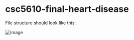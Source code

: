 # csc5610-final-heart-disease

File structure should look like this:

![image](https://github.com/user-attachments/assets/8adaab7d-1664-4572-9175-2ab68b3e33f6)
